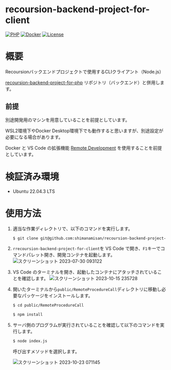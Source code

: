 # recoursion-backend-project-for-client

[![PHP](https://img.shields.io/badge/Node-18.18.0-red.svg)](https://www.php.net/downloads.php)
[![Docker](https://img.shields.io/badge/Docker-24.0.5-red.svg)](https://docs.docker.com/engine/release-notes/24.0/)
[![License](https://img.shields.io/badge/License-MIIT-blue.svg)](https://licenses.opensource.jp/MIT/MIT.html)

# 概要

Recoursionバックエンドプロジェクトで使用するCLIクライアント（Node.js）

[recoursion-backend-project-for-php](https://github.com/shimanamisan/recoursion-backend-project-for-php) リポジトリ（バックエンド）と併用します。

## 前提

別途開発用のマシンを用意していることを前提としています。

WSL2環境下やDocker Desktop環境下でも動作すると思いますが、別途設定が必要になる場合があります。

Docker と VS Code の拡張機能 [Remote Development](https://marketplace.visualstudio.com/items?itemName=ms-vscode-remote.vscode-remote-extensionpack) を使用することを前提としています。

# 検証済み環境

- Ubuntu 22.04.3 LTS

# 使用方法

1. 適当な作業ディレクトリで、以下のコマンドを実行します。
    ```bash
    $ git clone git@github.com:shimanamisan/recoursion-backend-project-for-client.git
    ```

2. `rrecoursion-backend-project-for-client`を VS Code で開き、`F1`キーでコマンドパレット開き、開発コンテナを起動します。
![スクリーンショット 2023-07-30 093122](https://github.com/shimanamisan/php-test-object/assets/49751604/8f2b59ca-8205-494d-9b47-dc385b03ccb0)

3. VS Code のターミナルを開き、起動したコンテナにアタッチされていることを確認します。
![スクリーンショット 2023-10-15 235728](https://github.com/shimanamisan/recoursion-backend-project-for-client/assets/49751604/5571a09d-c0a8-4a57-978c-b1c7783d36e5)

4. 開いたターミナルから`public/RemoteProcedureCall`ディレクトリに移動し必要なパッケージをインストールします。
    ```bash
    $ cd public/RemoteProcedureCall

    $ npm install
    ```

5. サーバ側のプログラムが実行されていることを確認して以下のコマンドを実行します。
    ```bash
    $ node index.js
    ```
    呼び出すメソッドを選択します。
    
    ![スクリーンショット 2023-10-23 071145](https://github.com/shimanamisan/recoursion-backend-project-for-client/assets/49751604/b6f6c110-7add-46eb-ae66-9efbe11507dd)
